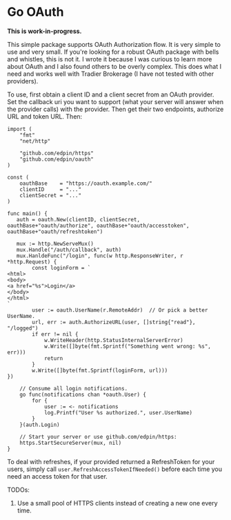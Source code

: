 # Go OAuth

**This is work-in-progress.**

This simple package supports OAuth Authorization flow. It is very simple to use
and very small. If you're looking for a robust OAuth package with bells and
whistles, this is not it. I wrote it because I was curious to learn more about
OAuth and I also found others to be overly complex. This does what I need and
works well with Tradier Brokerage (I have not tested with other providers).

To use, first obtain a client ID and a client secret from an OAuth provider. Set
the callback uri you want to support (what your server will answer when the
provider calls) with the provider. Then get their two endpoints, authorize URL
and token URL. Then:

```
import (
    "fmt"
    "net/http"

    "github.com/edpin/https"
    "github.com/edpin/oauth"
)

const (
    oauthBase    = "https://oauth.example.com/"
    clientID     = "..."
    clientSecret = "..."
)

func main() {
   auth = oauth.New(clientID, clientSecret, oauthBase+"oauth/authorize", oauthBase+"oauth/accesstoken", oauthBase+"oauth/refreshtoken")

   mux := http.NewServeMux()
   mux.Handle("/auth/callback", auth)
   mux.HanldeFunc("/login", func(w http.ResponseWriter, r *http.Request) {
	    const loginForm = `
<html>
<body>
<a href="%s">Login</a>
</body>
</html>
`
    	user := oauth.UserName(r.RemoteAddr)  // Or pick a better UserName.
    	url, err := auth.AuthorizeURL(user, []string{"read"}, "/logged")
    	if err != nil {
	        w.WriteHeader(http.StatusInternalServerError)
		    w.Write([]byte(fmt.Sprintf("Something went wrong: %s", err)))
		    return
	    }
	    w.Write([]byte(fmt.Sprintf(loginForm, url)))
})

    // Consume all login notifications.
    go func(notifications chan *oauth.User) {
        for {
            user := <- notifications
            log.Printf("User %s authorized.", user.UserName)
        }
    }(auth.Login)

    // Start your server or use github.com/edpin/https:
    https.StartSecureServer(mux, nil)
}
```

To deal with refreshes, if your provided returned a RefreshToken for your users,
simply call `user.RefreshAccessTokenIfNeeded()` before each time you need an
access token for that user.

TODOs:

1. Use a small pool of HTTPS clients instead of creating a new one every time.

